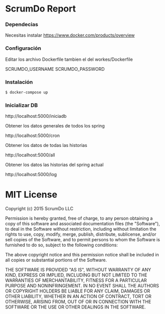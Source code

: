 
# ScrumDo Report

### Dependecias

Necesitas instalar 
 https://www.docker.com/products/overview

### Configuración
Editar los archivo Dockerfile tambien el del workes/Dockerfile

SCRUMDO_USERNAME
SCRUMDO_PASSWORD



### Instalación

```sh
$ docker-compose up
```

### Inicializar DB


http://localhost:5000/iniciadb


Obtener los datos generales de todos los spring

http://localhost:5000/cron


Obtener los datos de todas las  historias

http://localhost:5000/all


Obtener los datos las historias del spring actual

http://localhost:5000/log









MIT License
===========

Copyright (c) 2015 ScrumDo LLC

Permission is hereby granted, free of charge, to any person obtaining a copy of this software and associated documentation files (the "Software"), to deal in the Software without restriction, including without limitation the rights to use, copy, modify, merge, publish, distribute, sublicense, and/or sell copies of the Software, and to permit persons to whom the Software is furnished to do so, subject to the following conditions:

The above copyright notice and this permission notice shall be included in all copies or substantial portions of the Software.

THE SOFTWARE IS PROVIDED "AS IS", WITHOUT WARRANTY OF ANY KIND, EXPRESS OR IMPLIED, INCLUDING BUT NOT LIMITED TO THE WARRANTIES OF MERCHANTABILITY, FITNESS FOR A PARTICULAR PURPOSE AND NONINFRINGEMENT. IN NO EVENT SHALL THE AUTHORS OR COPYRIGHT HOLDERS BE LIABLE FOR ANY CLAIM, DAMAGES OR OTHER LIABILITY, WHETHER IN AN ACTION OF CONTRACT, TORT OR OTHERWISE, ARISING FROM, OUT OF OR IN CONNECTION WITH THE SOFTWARE OR THE USE OR OTHER DEALINGS IN THE SOFTWARE.
